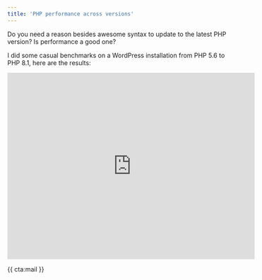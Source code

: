 ```yaml
---
title: 'PHP performance across versions'
---
```


Do you need a reason besides awesome syntax to update to the latest PHP version? Is performance a good one?

I did some casual benchmarks on a WordPress installation from PHP 5.6 to PHP 8.1, here are the results:

<iframe width="560" height="422" src="https://www.youtube.com/embed/0KCSrhxlXfw" title="YouTube video player" frameborder="0" allow="accelerometer; autoplay; clipboard-write; encrypted-media; gyroscope; picture-in-picture" allowfullscreen></iframe>

{{ cta:mail }}
